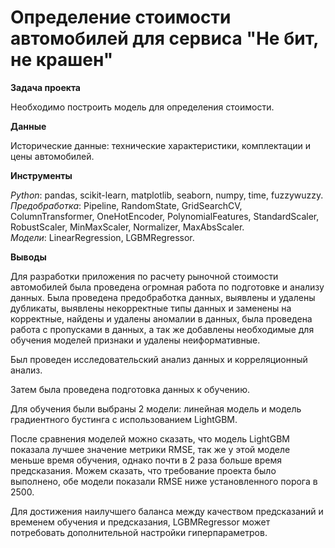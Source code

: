 
# Определение стоимости автомобилей для сервиса "Не бит, не крашен"

 **Задача проекта**

Необходимо построить модель для определения стоимости.

**Данные**<br>   

Исторические данные: технические характеристики, комплектации и цены автомобилей. 

**Инструменты**<br>

*Python*: pandas, scikit-learn, matplotlib, seaborn, numpy, time, fuzzywuzzy.<br>
*Предобработка*: Pipeline, RandomState, GridSearchCV, ColumnTransformer, OneHotEncoder, PolynomialFeatures, StandardScaler, RobustScaler, MinMaxScaler, Normalizer, MaxAbsScaler.<br>
*Модели*: LinearRegression, LGBMRegressor.<br>

**Выводы**<br>

Для разработки приложения по расчету рыночной стоимости автомобилей была проведена огромная работа по подготовке и анализу данных. Была проведена предобработка данных, выявлены и удалены дубликаты, выявлены некорректные типы данных и заменены на корректные, найдены и удалены аномалии в данных, была проведена работа с пропусками в данных, а так же добавлены необходимые для обучения моделей признаки и удалены неиформативные.

Был проведен исследовательский анализ данных и корреляционный анализ.

Затем была проведена подготовка данных к обучению.

Для обучения были выбраны 2 модели: линейная модель и модель градиентного бустинга с использованием LightGBM.

После сравнения моделей можно сказать, что модель LightGBM показала лучшее значение метрики RMSE, так же у этой моделе меньше время обучения, однако почти в 2 раза больше время предсказания. Можем сказать, что требование проекта было выполнено, обе модели показали RMSE ниже установленного порога в 2500.

Для достижения наилучшего баланса между качеством предсказаний и временем обучения и предсказания, LGBMRegressor может потребовать дополнительной настройки гиперпараметров.

